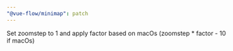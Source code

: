 ```yaml
---
"@vue-flow/minimap": patch
---
```


Set zoomstep to 1 and apply factor based on macOs (zoomstep \* factor - 10 if macOs)
